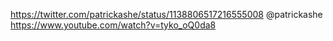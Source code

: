 https://twitter.com/patrickashe/status/1138806517216555008 @patrickashe https://www.youtube.com/watch?v=tyko_oQ0da8